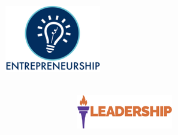 
<section  id="questions">
  <div class="logo-wrapper">
    <div class="logo">
      <img style="width:50%;height=50%;margin:30px;float:left;" src="assets/img/entrepreneurship.png"/>
      <img style="width:50%;height=50%;margin:30px;float:right;" src="assets/img/leadership.png"/>
    </div>
  </div>
</section>
